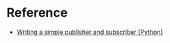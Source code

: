 # Reference

* [Writing a simple publisher and subscriber (Python)](https://docs.ros.org/en/humble/Tutorials/Beginner-Client-Libraries/Writing-A-Simple-Py-Publisher-And-Subscriber.html)